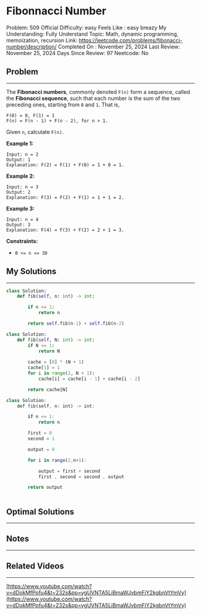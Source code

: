 # Fibonnacci Number

Problem: 509
Official Difficulty: easy
Feels Like : easy breazy
My Understanding: Fully Understand
Topic: Math, dynamic programming, memoization, recursion
Link: https://leetcode.com/problems/fibonacci-number/description/
Completed On : November 25, 2024
Last Review: November 25, 2024
Days Since Review: 97
Neetcode: No

## Problem

---

The **Fibonacci numbers**, commonly denoted `F(n)` form a sequence, called the **Fibonacci sequence**, such that each number is the sum of the two preceding ones, starting from `0` and `1`. That is,

```
F(0) = 0, F(1) = 1
F(n) = F(n - 1) + F(n - 2), for n > 1.
```

Given `n`, calculate `F(n)`.

**Example 1:**

```
Input: n = 2
Output: 1
Explanation: F(2) = F(1) + F(0) = 1 + 0 = 1.
```

**Example 2:**

```
Input: n = 3
Output: 2
Explanation: F(3) = F(2) + F(1) = 1 + 1 = 2.
```

**Example 3:**

```
Input: n = 4
Output: 3
Explanation: F(4) = F(3) + F(2) = 2 + 1 = 3.
```

**Constraints:**

- `0 <= n <= 30`

## My Solutions

---

```python
class Solution:
    def fib(self, n: int) -> int:

        if n <= 1:
            return n

        return self.fib(n-1) + self.fib(n-2)
```

```python
class Solution:
    def fib(self, N: int) -> int:
        if N <= 1:
            return N
        
        cache = [0] * (N + 1)
        cache[1] = 1
        for i in range(2, N + 1):
            cache[i] = cache[i - 1] + cache[i - 2]

        return cache[N]
```

```jsx
class Solution:
    def fib(self, n: int) -> int:

        if n <= 1:
            return n

        first = 0
        second = 1

        output = 0

        for i in range(2,n+1):

            output = first + second
            first , second = second , output

        return output
        
```

## Optimal Solutions

---

## Notes

---

 

## Related Videos

---

[https://www.youtube.com/watch?v=dDokMfPpfu4&t=232s&pp=ygUVNTA5LiBmaWJvbmFjY2kgbnVtYmVy](https://www.youtube.com/watch?v=dDokMfPpfu4&t=232s&pp=ygUVNTA5LiBmaWJvbmFjY2kgbnVtYmVy)